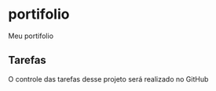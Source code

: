 # portifolio
Meu portifolio

## Tarefas
O controle das tarefas desse projeto será realizado no GitHub
